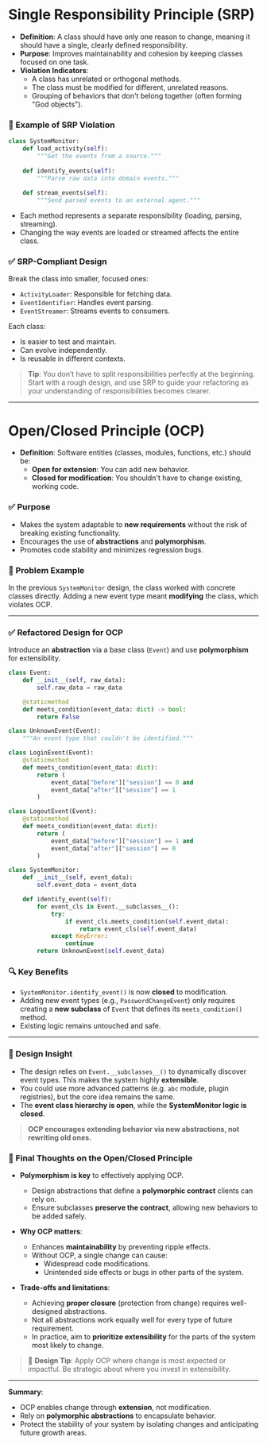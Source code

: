 # Single Responsibility Principle (SRP)

- **Definition**: A class should have only one reason to change, meaning it should have a single, clearly defined responsibility.
- **Purpose**: Improves maintainability and cohesion by keeping classes focused on one task.
- **Violation Indicators**:
  - A class has unrelated or orthogonal methods.
  - The class must be modified for different, unrelated reasons.
  - Grouping of behaviors that don't belong together (often forming "God objects").

### 🚫 Example of SRP Violation

```python
class SystemMonitor:
    def load_activity(self):
        """Get the events from a source."""
    
    def identify_events(self):
        """Parse raw data into domain events."""
    
    def stream_events(self):
        """Send parsed events to an external agent."""
```

- Each method represents a separate responsibility (loading, parsing, streaming).
- Changing the way events are loaded or streamed affects the entire class.

### ✅ SRP-Compliant Design

Break the class into smaller, focused ones:

- `ActivityLoader`: Responsible for fetching data.
- `EventIdentifier`: Handles event parsing.
- `EventStreamer`: Streams events to consumers.

Each class:
- Is easier to test and maintain.
- Can evolve independently.
- Is reusable in different contexts.

> **Tip**: You don’t have to split responsibilities perfectly at the beginning. Start with a rough design, and use SRP to guide your refactoring as your understanding of responsibilities becomes clearer.

---

# Open/Closed Principle (OCP)

- **Definition**: Software entities (classes, modules, functions, etc.) should be:
  - **Open for extension**: You can add new behavior.
  - **Closed for modification**: You shouldn't have to change existing, working code.

### ✅ Purpose

- Makes the system adaptable to **new requirements** without the risk of breaking existing functionality.
- Encourages the use of **abstractions** and **polymorphism**.
- Promotes code stability and minimizes regression bugs.

### 🚫 Problem Example

In the previous `SystemMonitor` design, the class worked with concrete classes directly. Adding a new event type meant **modifying** the class, which violates OCP.

---

### ✅ Refactored Design for OCP

Introduce an **abstraction** via a base class (`Event`) and use **polymorphism** for extensibility.

```python
class Event:
    def __init__(self, raw_data):
        self.raw_data = raw_data

    @staticmethod
    def meets_condition(event_data: dict) -> bool:
        return False

class UnknownEvent(Event):
    """An event type that couldn't be identified."""

class LoginEvent(Event):
    @staticmethod
    def meets_condition(event_data: dict):
        return (
            event_data["before"]["session"] == 0 and
            event_data["after"]["session"] == 1
        )

class LogoutEvent(Event):
    @staticmethod
    def meets_condition(event_data: dict):
        return (
            event_data["before"]["session"] == 1 and
            event_data["after"]["session"] == 0
        )

class SystemMonitor:
    def __init__(self, event_data):
        self.event_data = event_data

    def identify_event(self):
        for event_cls in Event.__subclasses__():
            try:
                if event_cls.meets_condition(self.event_data):
                    return event_cls(self.event_data)
            except KeyError:
                continue
        return UnknownEvent(self.event_data)
```

### 🔍 Key Benefits

- `SystemMonitor.identify_event()` is now **closed** to modification.
- Adding new event types (e.g., `PasswordChangeEvent`) only requires creating a **new subclass** of `Event` that defines its `meets_condition()` method.
- Existing logic remains untouched and safe.

---

### 🧠 Design Insight

- The design relies on `Event.__subclasses__()` to dynamically discover event types. This makes the system highly **extensible**.
- You could use more advanced patterns (e.g. `abc` module, plugin registries), but the core idea remains the same.
- The **event class hierarchy is open**, while the **SystemMonitor logic is closed**.

> **OCP encourages extending behavior via new abstractions, not rewriting old ones.**

### 🧠 Final Thoughts on the Open/Closed Principle

- **Polymorphism is key** to effectively applying OCP.
  - Design abstractions that define a **polymorphic contract** clients can rely on.
  - Ensure subclasses **preserve the contract**, allowing new behaviors to be added safely.

- **Why OCP matters**:
  - Enhances **maintainability** by preventing ripple effects.
  - Without OCP, a single change can cause:
    - Widespread code modifications.
    - Unintended side effects or bugs in other parts of the system.

- **Trade-offs and limitations**:
  - Achieving **proper closure** (protection from change) requires well-designed abstractions.
  - Not all abstractions work equally well for every type of future requirement.
  - In practice, aim to **prioritize extensibility** for the parts of the system most likely to change.

> 🎯 **Design Tip**: Apply OCP where change is most expected or impactful. Be strategic about where you invest in extensibility.

---

**Summary**:
- OCP enables change through **extension**, not modification.
- Rely on **polymorphic abstractions** to encapsulate behavior.
- Protect the stability of your system by isolating changes and anticipating future growth areas.


